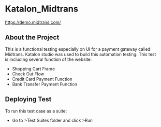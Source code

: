 # Katalon_Midtrans
https://demo.midtrans.com/

## About the Project
This is a functional testing especially on UI for a payment gateway called Midtrans. Katalon studio was used to build this automation testing. This test is including several function of the website:
* Shopping Cart Frame
* Check Out Flow
* Credit Card Payment Function
* Bank Transfer Payment Function

## Deploying Test
To run this test case as a suite:
* Go to >Test Suites folder and click >Run 
